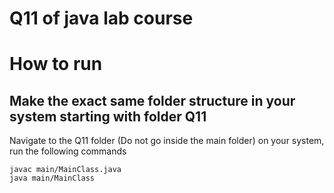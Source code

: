 # Q11 of java lab course
# How to run
## Make the exact same folder structure in your system starting with folder Q11
Navigate to the Q11 folder (Do not go inside the main folder) on your system, 
run the following commands
    
    javac main/MainClass.java
    java main/MainClass
